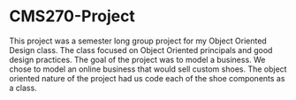 # CMS270-Project

This project was a semester long group project for my Object Oriented Design class. The class focused on Object Oriented principals and good design practices. The goal of the project was to model a business. We chose to model an online business that would sell custom shoes. The object oriented nature of the project had us code each of the shoe components as a class.

